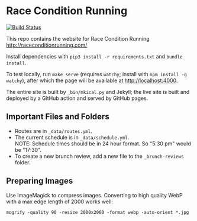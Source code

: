 # Race Condition Running

[![Build Status](https://github.com/raceconditionrunning/raceconditionrunning.github.io/actions/workflows/github-pages.yml/badge.svg)](https://github.com/raceconditionrunning/raceconditionrunning.github.io/actions/workflows/github-pages.yml)

This repo contains the website for Race Condition Running
  http://raceconditionrunning.com/

Install dependencies with `pip3 install -r requirements.txt` and
`bundle install`.

To test locally, run `make serve` (requires `watchy`; install with
`npm install -g watchy`), after which the page will be available at
[http://localhost:4000](http://localhost:4000).

The entire site is built by `_bin/mkical.py` and Jekyll; the live site is built
and deployed by a GitHub action and served by GitHub pages.

## Important Files and Folders

- Routes are in `_data/routes.yml`.
- The current schedule is in `_data/schedule.yml`.  
  NOTE: Schedule times should be in 24 hour format. So "5:30 pm" would be
  "17:30".
- To create a new brunch review, add a new file to the `_brunch-reviews` folder.

## Preparing Images

Use ImageMagick to compress images. Converting to high quality WebP with a max edge length of 2000 works well:

    mogrify -quality 90 -resize 2000x2000 -format webp -auto-orient *.jpg

